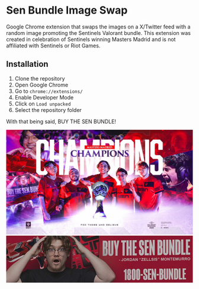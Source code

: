 # Sen Bundle Image Swap

Google Chrome extension that swaps the images on a X/Twitter feed with a random image promoting the Sentinels Valorant bundle. This extension was created in celebration of Sentinels winning Masters Madrid and is not affiliated with Sentinels or Riot Games.

## Installation

1. Clone the repository
2. Open Google Chrome
3. Go to `chrome://extensions/`
4. Enable Developer Mode
5. Click on `Load unpacked`
6. Select the repository folder

With that being said, BUY THE SEN BUNDLE!

![Sentinels Masters Madrid Champions](/assets/sen_champs.jpeg)
![Buy the Sen Bundle](/assets/sen_bundle0.jpeg)

